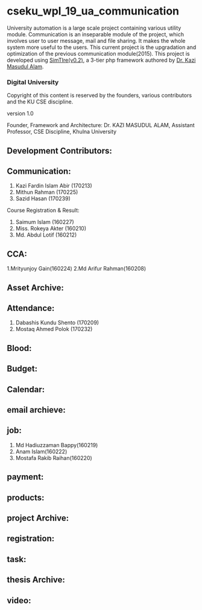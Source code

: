 # cseku_wpl_19_ua_communication
 University automation is a large scale project containing various utility module. Communication is an inseparable module of the project, which involves user to user message, mail and file sharing. It makes the whole system more useful to the users.
 This current project is the upgradation and optimization of  the previous communication module(2015). This project is developed using [SimTIre(v0.2)](https://bitbucket.org/kmalam/simtier/src/master/), a 3-tier php framework authored by [Dr. Kazi Masudul Alam](http://www.cseku.ac.bd/faculty/~kazi/). 


### Digital University

Copyright of this content is reserved by the founders, various contributors and the KU CSE discipline.

version 1.0

Founder, Framework and Architecture: Dr. KAZI MASUDUL ALAM, Assistant Professor, CSE Discipline, Khulna University

Development Contributors:
--------------------------------
Communication:
--------------
1. Kazi Fardin Islam Abir (170213)
2. Mithun Rahman (170225)
3. Sazid Hasan (170239)

Course Registration & Result:
1. Saimum Islam (160227)
2. Miss. Rokeya Akter (160210)
3. Md. Abdul Lotif (160212)

CCA:
-------------------------------
1.Mrityunjoy Gain(160224)
2.Md Arifur Rahman(160208)

Asset Archive:
--------------


Attendance:
-----------
1. Dabashis Kundu Shento (170209)
2. Mostaq Ahmed Polok (170232)

Blood:
-------

Budget:
-------

Calendar:
---------

email archieve:
---------------

job:
------
1. Md Hadiuzzaman Bappy(160219)
2. Anam Islam(160222)
3. Mostafa Rakib Raihan(160220)

payment:
---------

products:
---------

project Archive:
----------------

registration:
------------

task:
------

thesis Archive:
---------------

video:
------
